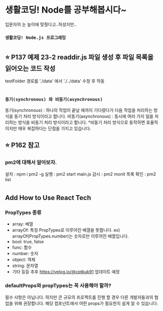 # 생활코딩! Node를 공부해봅시다~

입문자의 눈 높이에 맞췄다고..하셨지만..

### `생활코딩! Node.js 프로그래밍`

#

## ⭐️ P137 예제 23-2 readdir.js 파일 생성 후 파일 목록을 읽어오는 코드 작성
testFolder 경로를 './data' 에서 './../data' 수정 후 작동 

#

### `동기(synchronous) 와 비동기(asynchronous)`
동기(synchronous) : 하나의 작업이 끝날 때까지 기다렸다가 다음 작업을 처리하는 방식을 동기 처리 방식이라고 합니다.
비동기(asynchronous) : 동시에 여러 가지 일을 처리하는 방식을 비동기 처리 방식이라고 합니다.
*비동기 처리 방식으로 동작하면 효율적이지만 매우 복잡하다는 단점을 가지고 있습니다.
## ⭐️ P162 참고



### pm2에 대해서 알아보자.
설치 : npm i pm2 -g 
실행 : pm2 start main.js
감시 : pm2 monit
목록 확인 : pm2 list

#

## Add How to Use React Tech

### PropTypes 종류
* array: 배열
* arrayOf: 특정 PropTypes로 이루어진 배열을 뜻합니다. ex) arrayOf(PropTypes.number)는 숫자로만 이루어진 배열입니다.
* bool: true, false
* func: 함수
* number: 숫자
* object: 객체
* string: 문자열
* 기타 등등 추후 https://velog.io/@cptkuk91 업데이트 예정

### defaultProps와 propTypes는 꼭 사용해야 할까?
필수 사항은 아닙니다. 하지만 큰 규모의 프로젝트를 진행 할 경우 다른 개발자들과의 협업을 위해 권장합니다. 해당 컴포넌트에서 어떤 props가 필요한지 쉽게 알 수 있습니다.
